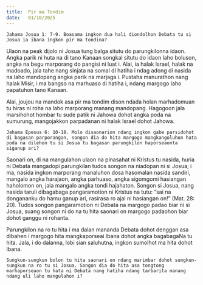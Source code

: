 ```yaml
---
title:  Pir ma Tondim
date:   01/10/2025
---
```


`Jahama Josua 1: 7-9. Boasama ingkon dua hali diondolhon Debata tu si Josua ia ibana ingkon pir ma tondina?`

Ulaon na peak dijolo ni Josua tung balga situtu do parungkilonna idaon. Angka parik ni huta na di tano Kanaan songkal situtu do idaon laho boluson, angka na begu marporang do pangisi ni luat i. Alai, ia halak Israel, halak na madoado, jala tahe nang sinjata na somal di hatiha i ndag adong di nasida na laho mandopang angka parik na marjaga i. Pustaha manurathon nang halak Misir, i ma bangso na marhuaso di hatiha i, ndang margogo laho papatuhon tano Kanaan.

Alai, joujou na mandok asa pir ma tondim dison ndada holan marhadomuan tu hiras ni roha na laho marporang manang mandopang. Hagogoon jala marsihohot hombar tu sude patik ni Jahowa dohot angka poda na sumurung, mangojakkon parpadanan ni halak Israel dohot Jahowa.

`Jahama Epesus 6: 10-18. Molo disaonarion ndang ingkon gabe parsidohot di bagasan parporangan, songon dia do hita margogo mangkangoluhon hata poda na dilehon tu si Josua tu bagasan parungkilon haporseaonta siganup ari?`

Saonari on, di na mangulahon ulaon na pinasahat ni Kristus tu nasida, huria ni Debata mangadopi parungkilan tudos songon na niadopan ni si Josua; i ma, nasida ingkon marporang manaluhon dosa hasomalan nasida sandiri, mangalo angka harajaon, angka parhuaso, angka sigomgomi hasiangan haholomon on, jala mangalo angka tondi hajahaton. Songon si Josua, nang nasida taruli dibagabaga pangaramotion ni Kristus na tutu: “sai na dongananku do hamu ganup ari, rasirasa ro ajal ni hasiangan on!” (Mat. 28: 20). Tudos songon pangaramotion ni Debata na margogo padao biar ni si Josua, suang songon ni do na tu hita saonari on margogo padaohon biar dohot ganggu ni rohanta.

Parungkilon na ro tu hita i ma dalan mananda Debata dohot denggan asa dibahen i margogo hita mangkaporseai Ibana dohot angka bagabagaNa tu hita. Jala, i do dalanna, lobi sian saluhutna, ingkon sumolhot ma hita dohot Ibana.

`Sungkun-sungkun bolon tu hita saonari on ndang marimbar dohot sungkun-sungkun na ro tu si Josua. Songon dia do hita asa tongtong marhaporseaon tu hata ni Debata nang hatiha ndang tarbarita manang ndang uli laho mangulahon i?`